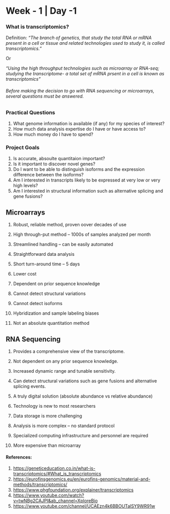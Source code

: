 # Week - 1 | Day -1


### **What is transcriptomics?**

Definition: 
*“The branch of genetics, that study the total RNA or mRNA present in a cell or tissue and related technologies used to study it, is called transcriptomics.”*

Or

_“Using the high throughput technologies such as microarray or RNA-seq; studying the transcriptome- a total set of mRNA prsent in a cell is known as transcriptomics”_


###### Before making the decision to go with RNA sequencing or microarrays, several questions must be answered.

### Practical Questions

1. What genome information is available (if any) for my species of interest?
1. How much data analysis expertise do I have or have access to?
1. How much money do I have to spend?

### Project Goals

1. Is accurate, absoulte quantitaion important?
1. Is it important to discover novel genes?
1. Do I want to be able to distinguish isoforms and the expression difference between the isoforms?
1. Am I interested in transcripts likely to be expressed at very low or very high levels?
1. Am I interested in structural information such as alternative splicing and gene fusions?

## Microarrays

1. Robust, reliable method, proven oover decades of use
1. High through-put method – 1000s of samples analyzed per month
1. Streamlined handling – can be easily automated
1. Straightforward data analysis
1. Short turn-around time – 5 days
1. Lower cost

1. Dependent on prior sequence knowledge
1. Cannot detect structural variations
1. Cannot detect isoforms
1. Hybridization and sample labeling biases
1. Not an absolute quantitation method

## RNA Sequencing

1. Provides a comprehensive view of the transcriptome.
1. Not dependent on any prior sequence knowledge.
1. Increased dynamic range and tunable sensitivity.
1. Can detect structural variations such as gene fusions and alternative splicing events.
1. A truly digital solution (absolute abundance vs relative abundance)

1. Technology is new to most researchers
1. Data storage is more challenging
1. Analysis is more complex – no standard protocol
1. Specialized computing infrastructure and personnel are required
1. More expensive than microarray
 

#### References:
1. https://geneticeducation.co.in/what-is-transcriptomics/#What_is_transcriptomics
1. https://eurofinsgenomics.eu/en/eurofins-genomics/material-and-methods/transcriptomics/
1. https://www.phgfoundation.org/explainer/transcriptomics
1. https://www.youtube.com/watch?v=twNBg2CAJPI&ab_channel=XploreBio
1. https://www.youtube.com/channel/UCAEzn4k6BBOUTalSY9WR91w

